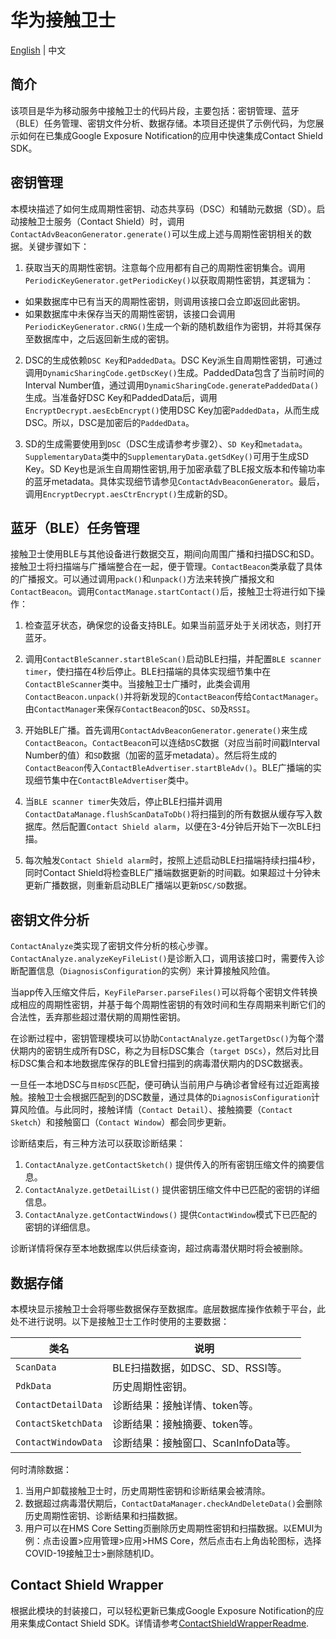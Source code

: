 # 华为接触卫士
[English](https://github.com/HMS-Core/hms-nearby-contactshield-internals) | 中文
## 简介

该项目是华为移动服务中接触卫士的代码片段，主要包括：密钥管理、蓝牙（BLE）任务管理、密钥文件分析、数据存储。本项目还提供了示例代码，为您展示如何在已集成Google Exposure Notification的应用中快速集成Contact Shield SDK。

## 密钥管理

本模块描述了如何生成周期性密钥、动态共享码（DSC）和辅助元数据（SD）。启动接触卫士服务（Contact Shield）时，调用`ContactAdvBeaconGenerator.generate()`可以生成上述与周期性密钥相关的数据。关键步骤如下：

1. 获取当天的周期性密钥。注意每个应用都有自己的周期性密钥集合。调用`PeriodicKeyGenerator.getPeriodicKey()`以获取周期性密钥，其逻辑为：

  - 如果数据库中已有当天的周期性密钥，则调用该接口会立即返回此密钥。
  - 如果数据库中未保存当天的周期性密钥，该接口会调用`PeriodicKeyGenerator.cRNG()`生成一个新的随机数组作为密钥，并将其保存至数据库中，之后返回新生成的密钥。

2. DSC的生成依赖`DSC Key`和`PaddedData`。DSC Key派生自周期性密钥，可通过调用`DynamicSharingCode.getDscKey()`生成。PaddedData包含了当前时间的Interval Number值，通过调用`DynamicSharingCode.generatePaddedData()`生成。当准备好DSC Key和PaddedData后，调用`EncryptDecrypt.aesEcbEncrypt()`使用DSC Key加密`PaddedData`，从而生成DSC。所以，DSC是加密后的`PaddedData`。

3. SD的生成需要使用到`DSC`（DSC生成请参考步骤2）、`SD Key`和`metadata`。`SupplementaryData`类中的`SupplementaryData.getSdKey()`可用于生成SD Key。SD Key也是派生自周期性密钥,用于加密承载了BLE报文版本和传输功率的蓝牙metadata。具体实现细节请参见`ContactAdvBeaconGenerator`。最后，调用`EncryptDecrypt.aesCtrEncrypt()`生成新的SD。

## 蓝牙（BLE）任务管理

接触卫士使用BLE与其他设备进行数据交互，期间向周围广播和扫描DSC和SD。接触卫士将扫描端与广播端整合在一起，便于管理。`ContactBeacon`类承载了具体的广播报文。可以通过调用`pack()`和`unpack()`方法来转换广播报文和`ContactBeacon`。调用`ContactManage.startContact()`后，接触卫士将进行如下操作：

1. 检查蓝牙状态，确保您的设备支持BLE。如果当前蓝牙处于关闭状态，则打开蓝牙。

2. 调用`ContactBleScanner.startBleScan()`启动BLE扫描，并配置`BLE scanner timer`，使扫描在4秒后停止。BLE扫描端的具体实现细节集中在`ContactBleScanner`类中。当接触卫士广播时，此类会调用`ContactBeacon.unpack()`并将新发现的`ContactBeacon`传给`ContactManager`。由`ContactManager`来保`存ContactBeacon`的`DSC`、`SD`及`RSSI`。

3. 开始BLE广播。首先调用`ContactAdvBeaconGenerator.generate()`来生成`ContactBeacon`。`ContactBeaco`n可以连结`DS`C数据（对应当前时间戳Interval Number的值）和`SD`数据（加密的蓝牙metadata）。然后将生成的`ContactBeacon`传入`ContactBleAdvertiser.startBleAdv()`。BLE广播端的实现细节集中在`ContactBleAdvertiser`类中。

4. 当`BLE scanner timer`失效后，停止BLE扫描并调用`ContactDataManage.flushScanDataToDb()`将扫描到的所有数据从缓存写入数据库。然后配置`Contact Shield alarm`，以便在3-4分钟后开始下一次BLE扫描。

5. 每次触发`Contact Shield alarm`时，按照上述启动BLE扫描端持续扫描4秒，同时Contact Shield将检查BLE广播端数据更新的时间戳。如果超过十分钟未更新广播数据，则重新启动BLE广播端以更新`DSC/SD`数据。

## 密钥文件分析

`ContactAnalyze`类实现了密钥文件分析的核心步骤。`ContactAnalyze.analyzeKeyFileList()`是诊断入口，调用该接口时，需要传入诊断配置信息（`DiagnosisConfiguration`的实例）来计算接触风险值。

当app传入压缩文件后，`KeyFileParser.parseFiles()`可以将每个密钥文件转换成相应的周期性密钥，并基于每个周期性密钥的有效时间和生存周期来判断它们的合法性，丢弃那些超过潜伏期的周期性密钥。

在诊断过程中，密钥管理模块可以协助`ContactAnalyze.getTargetDsc()`为每个潜伏期内的密钥生成所有DSC，称之为目标DSC集合（`target DSCs`），然后对比目标DSC集合和本地数据库保存的BLE曾扫描到的病毒潜伏期内的DSC数据表。

一旦任一本地DSC与`目标DSC`匹配，便可确认当前用户与确诊者曾经有过近距离接触。接触卫士会根据匹配到的DSC数量，通过具体的`DiagnosisConfiguration`计算风险值。与此同时，接触详情（`Contact Detail`）、接触摘要（`Contact Sketch`）和接触窗口（`Contact Window`）都会同步更新。

诊断结束后，有三种方法可以获取诊断结果：

1. `ContactAnalyze.getContactSketch()` 提供传入的所有密钥压缩文件的摘要信息。
2. `ContactAnalyze.getDetailList()` 提供密钥压缩文件中已匹配的密钥的详细信息。
3. `ContactAnalyze.getContactWindows()` 提供`ContactWindow`模式下已匹配的密钥的详细信息。

诊断详情将保存至本地数据库以供后续查询，超过病毒潜伏期时将会被删除。

## 数据存储

本模块显示接触卫士会将哪些数据保存至数据库。底层数据库操作依赖于平台，此处不进行说明。以下是接触卫士工作时使用的主要数据：

| 类名 | 说明 |
|----------|-------------------|
| `ScanData` | BLE扫描数据，如DSC、SD、RSSI等。 |
| `PdkData`  | 历史周期性密钥。 |
| `ContactDetailData` | 诊断结果：接触详情、token等。 |
| `ContactSketchData` | 诊断结果：接触摘要、token等。 |
| `ContactWindowData` | 诊断结果：接触窗口、ScanInfoData等。 |

何时清除数据：

1. 当用户卸载接触卫士时，历史周期性密钥和诊断结果会被清除。
2. 数据超过病毒潜伏期后，`ContactDataManager.checkAndDeleteData()`会删除历史周期性密钥、诊断结果和扫描数据。
3. 用户可以在HMS Core Setting页删除历史周期性密钥和扫描数据。以EMUI为例：点击设置>应用管理>应用>HMS Core，然后点击右上角齿轮图标，选择COVID-19接触卫士>删除随机ID。

## Contact Shield Wrapper

根据此模块的封装接口，可以轻松更新已集成Google Exposure Notification的应用来集成Contact Shield SDK。详情请参考[ContactShieldWrapperReadme](./ContactShieldWrapper/ContacShieldWrapperREADME.md).
